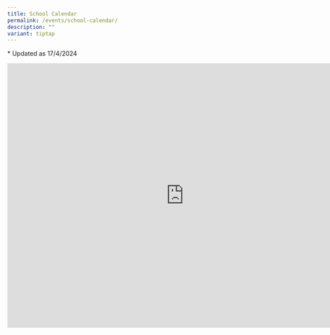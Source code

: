 ```yaml
---
title: School Calendar
permalink: /events/school-calendar/
description: ""
variant: tiptap
---
```

<p>* Updated as 17/4/2024</p>
<div class="iframe-wrapper">
<iframe style="border: 0" height="600" width="800" allowfullscreen="true" frameborder="0" src="https://calendar.google.com/calendar/embed?src=smsscalendar%40gmail.com&amp;ctz=Asia%2FSingapore"></iframe>
</div>
<p></p>